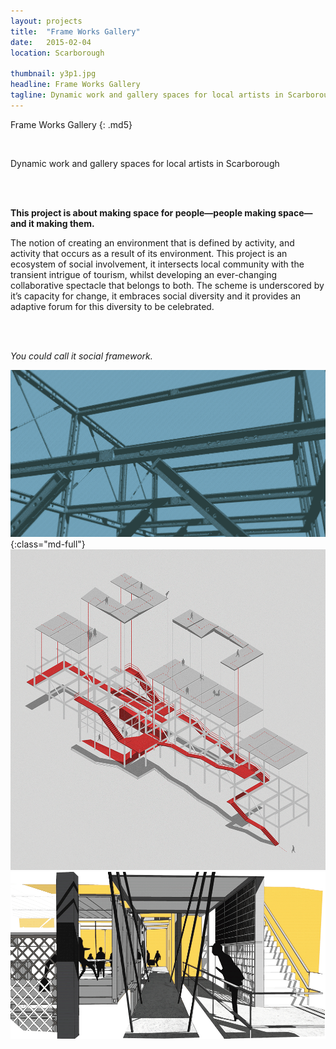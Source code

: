 ```yaml
---
layout: projects
title:  "Frame Works Gallery"
date:   2015-02-04
location: Scarborough

thumbnail: y3p1.jpg
headline: Frame Works Gallery
tagline: Dynamic work and gallery spaces for local artists in Scarborough
---
```


<div markdown="1" class="container-fixed">
<div markdown="1" class="container-text">

Frame Works Gallery
{: .md5}

<div class="md6">
<br>

Dynamic work and gallery spaces for local artists in Scarborough

<br>
<br>

<strong>

This project is about making space for people—people making space—and it making them.

</strong>

The notion of creating an environment that is defined by activity, and activity that occurs as a result of its environment. This project is an ecosystem of social involvement, it intersects local community with the transient intrigue of tourism, whilst developing an ever-changing collaborative spectacle that belongs to both. The scheme is underscored by it’s capacity for change, it embraces social diversity and it provides an adaptive forum for this diversity to be celebrated.

<br>
<br>

<i>You could call it social framework.</i>

</div>
</div>
</div>

![frame](/assets/imgs/projects/y3p1-halftone-frame_1200.png){:class="md-full"}
![alt text](/assets/imgs/projects/y3p1-routes_1200.png)
![alt text](/assets/imgs/projects/y3p1-walkway_1000.png)
